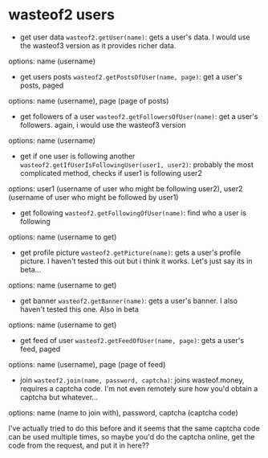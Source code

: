 # wasteof2 users

- get user data `wasteof2.getUser(name)`: gets a user's data. I would use the wasteof3 version as it provides richer data.

options: name (username)
- get users posts `wasteof2.getPostsOfUser(name, page)`: get a user's posts, paged

options: name (username), page (page of posts)
- get followers of a user `wasteof2.getFollowersOfUser(name)`: get a user's followers. again, i would use the wasteof3 version

options: name (username)
- get if one user is following another `wasteof2.getIfUserIsFollowingUser(user1, user2)`: probably the most complicated method, checks if user1 is following user2

options: user1 (username of user who might be following user2), user2 (username of user who might be followed by user1)
- get following `wasteof2.getFollowingOfUser(name)`: find who a user is following

options: name (username to get)
- get profile picture `wasteof2.getPicture(name)`: gets a user's profile picture. I haven't tested this out but i think it works. Let's just say its in beta...

options: name (username to get)
- get banner `wasteof2.getBanner(name)`: gets a user's banner. I also haven't tested this one. Also in beta

options: name (username to get)
- get feed of user `wasteof2.getFeedOfUser(name, page)`: gets a user's feed, paged

options: name (username), page (page of feed)
- join `wasteof2.join(name, password, captcha)`: joins wasteof.money, requires a captcha code. I'm not even remotely sure how you'd obtain a captcha but whatever...

options: name (name to join with), password, captcha (captcha code)

I've actually tried to do this before and it seems that the same captcha code can be used multiple times, so maybe you'd do the captcha online, get the code from the request, and put it in here??

